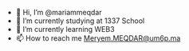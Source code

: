 - 👋 Hi, I’m @mariammeqdar
- 👀 I’m currently studying at 1337 School
- 🌱 I’m currently learning WEB3
- 📫 How to reach me Meryem.MEQDAR@um6p.ma

<!---
mariammeqdar/mariammeqdar is a ✨ special ✨ repository because its `README.md` (this file) appears on your GitHub profile.
You can click the Preview link to take a look at your changes.
--->
